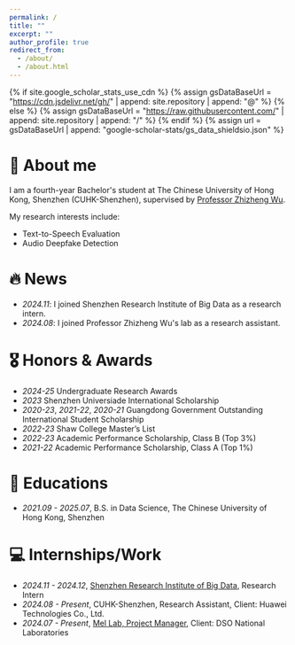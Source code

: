 ```yaml
---
permalink: /
title: ""
excerpt: ""
author_profile: true
redirect_from: 
  - /about/
  - /about.html
---
```


{% if site.google_scholar_stats_use_cdn %}
{% assign gsDataBaseUrl = "https://cdn.jsdelivr.net/gh/" | append: site.repository | append: "@" %}
{% else %}
{% assign gsDataBaseUrl = "https://raw.githubusercontent.com/" | append: site.repository | append: "/" %}
{% endif %}
{% assign url = gsDataBaseUrl | append: "google-scholar-stats/gs_data_shieldsio.json" %}

<span class='anchor' id='about-me'></span>

# 👋 About me
I am a fourth-year Bachelor's student at The Chinese University of Hong Kong, Shenzhen (CUHK-Shenzhen), supervised by [Professor Zhizheng Wu](https://drwuz.com/).

My research interests include: 
- Text-to-Speech Evaluation
- Audio Deepfake Detection

# 🔥 News
- *2024.11*: I joined Shenzhen Research Institute of Big Data as a research intern.
- *2024.08*: I joined Professor Zhizheng Wu's lab as a research assistant.

# 🎖 Honors & Awards
- *2024-25* Undergraduate Research Awards
- *2023* Shenzhen Universiade International Scholarship
- *2020-23*, *2021-22*, *2020-21* Guangdong Government Outstanding International Student Scholarship
- *2022-23* Shaw College Master’s List 
- *2022-23* Academic Performance Scholarship, Class B (Top 3%)
- *2021-22* Academic Performance Scholarship, Class A (Top 1%)

# 📖 Educations
- *2021.09 - 2025.07*, B.S. in Data Science, The Chinese University of Hong Kong, Shenzhen

# 💻 Internships/Work
- *2024.11 - 2024.12*, [Shenzhen Research Institute of Big Data](https://www.sribd.cn/en), Research Intern
- *2024.08 - Present*, CUHK-Shenzhen, Research Assistant, Client: Huawei Technologies Co., Ltd. 
- *2024.07 - Present*, [Mel Lab, Project Manager](https://mellab.ai/), Client: DSO National Laboratories